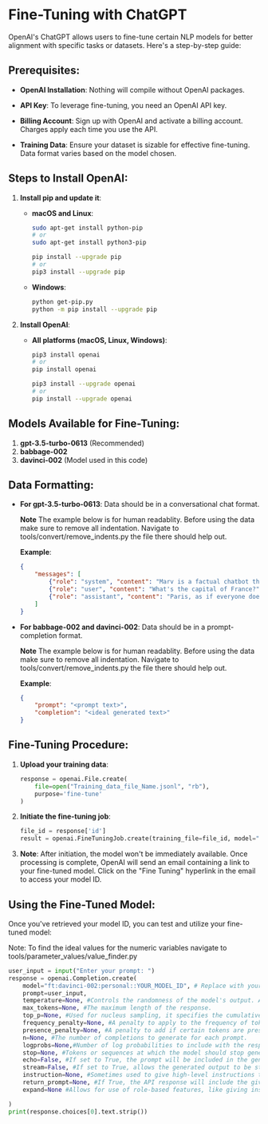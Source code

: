 # Fine-Tuning with ChatGPT

OpenAI's ChatGPT allows users to fine-tune certain NLP models for better alignment with specific tasks or datasets. Here's a step-by-step guide:

## Prerequisites:

- **OpenAI Installation**: Nothing will compile without OpenAI packages.
  
- **API Key**: To leverage fine-tuning, you need an OpenAI API key.

- **Billing Account**: Sign up with OpenAI and activate a billing account. Charges apply each time you use the API.

- **Training Data**: Ensure your dataset is sizable for effective fine-tuning. Data format varies based on the model chosen.

## Steps to Install OpenAI:

1. **Install pip and update it**:

    - **macOS and Linux**:

        ```bash
        sudo apt-get install python-pip
        # or
        sudo apt-get install python3-pip

        pip install --upgrade pip
        # or
        pip3 install --upgrade pip
        ```

    - **Windows**:

        ```bash
        python get-pip.py
        python -m pip install --upgrade pip
        ```

2. **Install OpenAI**:

    - **All platforms (macOS, Linux, Windows)**:

        ```bash
        pip3 install openai
        # or
        pip install openai

        pip3 install --upgrade openai
        # or
        pip install --upgrade openai
        ```

## Models Available for Fine-Tuning:

1. **gpt-3.5-turbo-0613** (Recommended)
2. **babbage-002**
3. **davinci-002** (Model used in this code)

## Data Formatting:

- **For gpt-3.5-turbo-0613**: Data should be in a conversational chat format.

    **Note** The example below is for human readablity. Before using the data make sure to remove all indentation. Navigate to tools/convert/remove_indents.py the file there should help out.

    **Example**:

    ```json
    {
        "messages": [
            {"role": "system", "content": "Marv is a factual chatbot that is also sarcastic."},
            {"role": "user", "content": "What's the capital of France?"},
            {"role": "assistant", "content": "Paris, as if everyone doesn't know that already."}
        ]
    }
    ```

- **For babbage-002 and davinci-002**: Data should be in a prompt-completion format.

    **Note** The example below is for human readablity. Before using the data make sure to remove all indentation. Navigate to tools/convert/remove_indents.py the file there should help out.

    **Example**:

    ```json
    {
        "prompt": "<prompt text>",
        "completion": "<ideal generated text>"
    }
    ```

## Fine-Tuning Procedure:

1. **Upload your training data**:

    ```python
    response = openai.File.create(
        file=open("Training_data_file_Name.jsonl", "rb"),
        purpose='fine-tune'
    )
    ```

2. **Initiate the fine-tuning job**:

    ```python
    file_id = response['id']
    result = openai.FineTuningJob.create(training_file=file_id, model="davinci-002")
    ```

3. **Note**: After initiation, the model won't be immediately available. Once processing is complete, OpenAI will send an email containing a link to your fine-tuned model. Click on the "Fine Tuning" hyperlink in the email to access your model ID.

## Using the Fine-Tuned Model:

Once you've retrieved your model ID, you can test and utilize your fine-tuned model:

Note: To find the ideal values for the numeric variables navigate to tools/parameter_values/value_finder.py

```python
user_input = input("Enter your prompt: ")
response = openai.Completion.create(
    model="ft:davinci-002:personal::YOUR_MODEL_ID", # Replace with your actual model ID
    prompt=user_input,
    temperature=None, #Controls the randomness of the model's output. A value closer to 1 makes the output more random, while a value closer to 0 makes it more deterministic.
    max_tokens=None, #The maximum length of the response.
    top_p=None, #Used for nucleus sampling, it specifies the cumulative probability of the top tokens to retain. This can help the model's output be more focused.
    frequency_penalty=None, #A penalty to apply to the frequency of tokens in the output. Can be positive (favor more frequent tokens) or negative (favor less frequent tokens).
    presence_penalty=None, #A penalty to add if certain tokens are present or absent in the output.
    n=None, #The number of completions to generate for each prompt.
    logprobs=None,#Number of log probabilities to include with the response, which can be used for examining or further processing the generated text.
    stop=None, #Tokens or sequences at which the model should stop generating further content. Ex: ["."]
    echo=False, #If set to True, the prompt will be included in the generated response.
    stream=False, #If set to True, allows the generated output to be streamed token by token rather than all at once.
    instruction=None, #Sometimes used to give high-level instructions to the model. Ex: "Make sure to keep the answer simple"
    return_prompt=None, #If True, the API response will include the given prompt.
    expand=None #Allows for use of role-based features, like giving instructions to the model as a particular character.

)
print(response.choices[0].text.strip())
